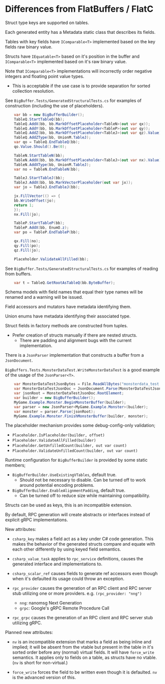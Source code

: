 # Differences from FlatBuffers / FlatC

Struct type keys are supported on tables.

Each generated entity has a Metadata static class that describes its fields.

Tables with key fields have `IComparable<T>` implemented based on the key fields raw binary value.

Structs have `IEquatable<T>` based on it's position in the buffer and `IComparable<T>` implemented based on it's raw binary value.

Note that `IComparable<T>` implementations will incorrectly order negative integers and floating point value types.
- This is acceptable if the use case is to provide separation for sorted collection resolution.

See `BigBuffer.Tests/GeneratedStructuralTests.cs` for examples of construction (including the use of placeholders).
```csharp
	var bb = new BigBufferBuilder();
	TableQ.StartTableQ(bb);
	TableQ.AddX(bb, bb.MarkOffsetPlaceholder<TableN>(out var qx));
	TableQ.AddY(bb, bb.MarkOffsetPlaceholder<TableP>(out var qy));
	TableQ.AddZ(bb, bb.MarkOffsetPlaceholder<TableJ>(out var qz).Value);
	TableQ.AddZType(bb, UnionM.TableJ);
	var qo = TableQ.EndTableQ(bb);
	qo.Value.Should().Be(0);

	TableN.StartTableN(bb);
	TableN.AddX(bb, bb.MarkOffsetPlaceholder<TableJ>(out var nx).Value);
	TableN.AddXType(bb, UnionM.TableJ);
	var no = TableN.EndTableN(bb);

	TableJ.StartTableJ(bb);
	TableJ.AddX(bb, bb.MarkVectorPlaceholder(out var jx));
	var jo = TableJ.EndTableJ(bb);

	jx.FillVector(() => {
	bb.WriteOffset(jo);
	return 1;
	});
	nx.Fill(jo);

	TableP.StartTableP(bb);
	TableP.AddX(bb, EnumO.z);
	var po = TableP.EndTableP(bb);

	qx.Fill(no);
	qy.Fill(po);
	qz.Fill(jo);

	Placeholder.ValidateAllFilled(bb);
```

See `BigBuffer.Tests/GeneratedStructuralTests.cs` for examples of reading from buffers.
```csharp
	var t = TableQ.GetRootAsTableQ(bb.ByteBuffer);
```

Schema models with field names that equal their type names will be renamed and a warning will be issued.

Field accessors and mutators have metadata identifying them.

Union enums have metadata identifying their associated type.

Struct fields in factory methods are constructed from tuples.
  - Prefer creation of structs manually if there are nested structs.
    - There are padding and alignment bugs with the current implementation.

There is a `JsonParser` implementation that constructs a buffer from a `JsonDocument`.

`BigBuffers.Tests.MonsterDataTest.WriteMonsterDataTest` is a good example of the usage of the `JsonParser<T>`.

```csharp
	var MonsterDataTestJsonBytes = File.ReadAllBytes("monsterdata_test.json");
	var MonsterDataTestJsonDoc = JsonDocument.Parse(MonsterDataTestJsonBytes);
	var jsonRoot = MonsterDataTestJsonDoc.RootElement;
	var builder = new BigBufferBuilder();
	MyGame.Example.Monster.BeginMonsterBuffer(builder);
	var parser = new JsonParser<MyGame.Example.Monster>(builder);
	var monster = parser.Parse(jsonRoot);
	MyGame.Example.Monster.FinishMonsterBuffer(builder, monster);
```

The placeholder mechanism provides some debug-config-only validation;
- `Placeholder.IsPlaceholder(builder, offset)`
- `Placeholder.ValidateAllFilled(builder)`
- `Placeholder.GetUnfilledCount(builder, out var count)`
- `Placeholder.ValidateUnfilledCount(builder, out var count)`

Runtime configuration for `BigBufferBuilder` is provided by some static members;
- `BigBufferBuilder.UseExistingVTables`, default true.
  - Should not be necessary to disable. Can be turned off to work
    around potential encoding problems.
- `BigBufferBuilder.EnableAlignmentPadding`, default true.
  - Can be turned off to reduce size while maintaining compatibility.

Structs can be used as keys, this is an incompatible extension.

By default, RPC generation will create abstracts or interfaces instead
of explicit gRPC implementations.

New attributes:
- `csharp_key` makes a field act as a key under C# code generation.
  This makes the behavior of the generated structs compare and equate
  with each other differently by using keyed field semantics.

- `csharp_value_task` applies to `rpc_service` definitions, causes
   the generated interface and implementations to.

- `csharp_scalar_ref` causes fields to generate ref accessors even
  though when it's defaulted its usage could throw an exception. 

- `rpc_provider` causes the generation of an RPC client and RPC server
  stub utilizing one or more providers. e.g. `(rpc_provider: "nng")`
  - `nng`: nanomsg Next Generation
  - `grpc`: Google's gRPC Remote Procedure Call

- `rpc_grpc` causes the generation of an RPC client and RPC server
  stub utilizing gRPC.

Planned new attributes:
- `nv` is an incompatible extension that marks a field
  as being inline and implied; it will be absent from the vtable
  but present in the table in it's sorted order before any
  (normal) virtual fields. It will have `force_write` semantics.
  It applies only to fields on a table, as structs have no vtable.
  (`nv` is short for non-virtual.)

- `force_write` forces the field to be written even though
  it is defaulted. `nv` is the advanced version of this.
